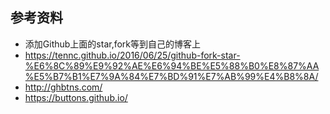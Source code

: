 ## 参考资料
* 添加Github上面的star,fork等到自己的博客上
* https://tennc.github.io/2016/06/25/github-fork-star-%E6%8C%89%E9%92%AE%E6%94%BE%E5%88%B0%E8%87%AA%E5%B7%B1%E7%9A%84%E7%BD%91%E7%AB%99%E4%B8%8A/
* http://ghbtns.com/
* https://buttons.github.io/
